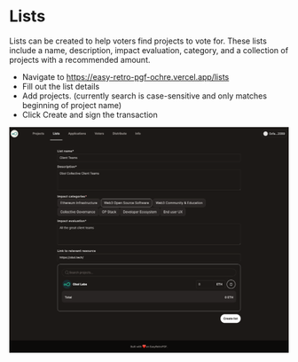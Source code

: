 # Lists

Lists can be created to help voters find projects to vote for. These lists include a name, description, impact evaluation, category, and a collection of projects with a recommended amount.

- Navigate to https://easy-retro-pgf-ochre.vercel.app/lists
- Fill out the list details
- Add projects. (currently search is case-sensitive and only matches beginning of project name)
- Click Create and sign the transaction

![](./images/Create_list.png)